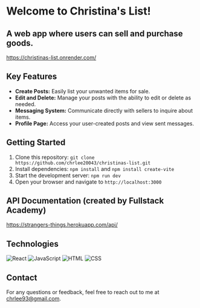 # Welcome to Christina's List! 
## A web app where users can sell and purchase goods.

https://christinas-list.onrender.com/

## Key Features

- **Create Posts:** Easily list your unwanted items for sale.
- **Edit and Delete:** Manage your posts with the ability to edit or delete as needed.
- **Messaging System:** Communicate directly with sellers to inquire about items.
- **Profile Page:** Access your user-created posts and view sent messages.

## Getting Started

1. Clone this repository: ```git clone https://github.com/chrlee20043/christinas-list.git```
2. Install dependencies: ```npm install``` and ```npm install create-vite```
3. Start the development server: ```npm run dev```
4. Open your browser and navigate to ```http://localhost:3000```

## API Documentation (created by Fullstack Academy)
https://strangers-things.herokuapp.com/api/

## Technologies

<img src="https://img.shields.io/badge/React-20232A?style=for-the-badge&logo=react&logoColor=61DAFB" alt="React"/>
<img src="https://img.shields.io/badge/JavaScript-323330?style=for-the-badge&logo=javascript&logoColor=F7DF1E" alt="JavaScript" />  
<img src="https://img.shields.io/badge/HTML5-E34F26?style=for-the-badge&logo=html5&logoColor=white" alt="HTML"/> 
<img src="https://img.shields.io/badge/CSS3-1572B6?style=for-the-badge&logo=css3&logoColor=white" alt="CSS"/> 

## Contact

For any questions or feedback, feel free to reach out to me at [chrlee93@gmail.com](mailto:chrlee93@gmail.com).
